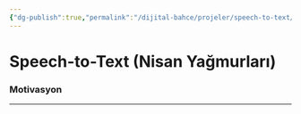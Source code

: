 ```yaml
---
{"dg-publish":true,"permalink":"/dijital-bahce/projeler/speech-to-text/","title":"Speech-to-Text","tags":["tohum","projeler","april-rain"],"noteIcon":"","created":"2025-03-19T22:14:19.672+03:00","updated":"2025-03-19T22:17:48.820+03:00"}
---
```



# Speech-to-Text (Nisan Yağmurları)

### Motivasyon




---



